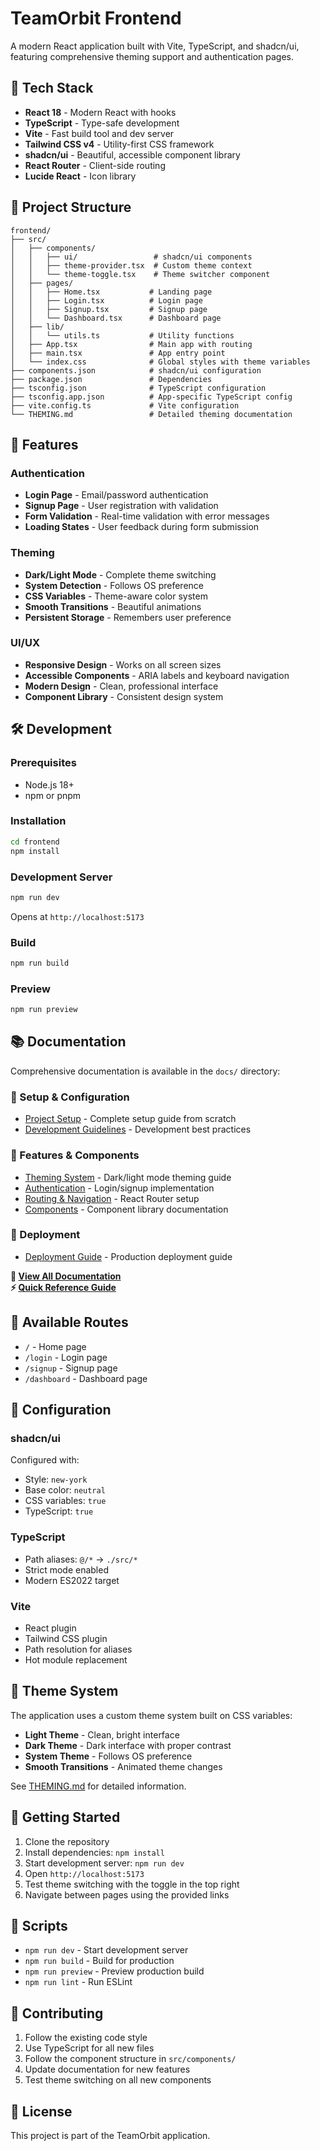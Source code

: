 # TeamOrbit Frontend

A modern React application built with Vite, TypeScript, and shadcn/ui, featuring comprehensive theming support and authentication pages.

## 🚀 Tech Stack

- **React 18** - Modern React with hooks
- **TypeScript** - Type-safe development
- **Vite** - Fast build tool and dev server
- **Tailwind CSS v4** - Utility-first CSS framework
- **shadcn/ui** - Beautiful, accessible component library
- **React Router** - Client-side routing
- **Lucide React** - Icon library

## 📁 Project Structure

```
frontend/
├── src/
│   ├── components/
│   │   ├── ui/                 # shadcn/ui components
│   │   ├── theme-provider.tsx  # Custom theme context
│   │   └── theme-toggle.tsx    # Theme switcher component
│   ├── pages/
│   │   ├── Home.tsx           # Landing page
│   │   ├── Login.tsx          # Login page
│   │   ├── Signup.tsx         # Signup page
│   │   └── Dashboard.tsx      # Dashboard page
│   ├── lib/
│   │   └── utils.ts           # Utility functions
│   ├── App.tsx                # Main app with routing
│   ├── main.tsx               # App entry point
│   └── index.css              # Global styles with theme variables
├── components.json            # shadcn/ui configuration
├── package.json               # Dependencies
├── tsconfig.json              # TypeScript configuration
├── tsconfig.app.json          # App-specific TypeScript config
├── vite.config.ts             # Vite configuration
└── THEMING.md                 # Detailed theming documentation
```

## 🎨 Features

### Authentication

- **Login Page** - Email/password authentication
- **Signup Page** - User registration with validation
- **Form Validation** - Real-time validation with error messages
- **Loading States** - User feedback during form submission

### Theming

- **Dark/Light Mode** - Complete theme switching
- **System Detection** - Follows OS preference
- **CSS Variables** - Theme-aware color system
- **Smooth Transitions** - Beautiful animations
- **Persistent Storage** - Remembers user preference

### UI/UX

- **Responsive Design** - Works on all screen sizes
- **Accessible Components** - ARIA labels and keyboard navigation
- **Modern Design** - Clean, professional interface
- **Component Library** - Consistent design system

## 🛠️ Development

### Prerequisites

- Node.js 18+
- npm or pnpm

### Installation

```bash
cd frontend
npm install
```

### Development Server

```bash
npm run dev
```

Opens at `http://localhost:5173`

### Build

```bash
npm run build
```

### Preview

```bash
npm run preview
```

## 📚 Documentation

Comprehensive documentation is available in the `docs/` directory:

### 🚀 Setup & Configuration

- [Project Setup](./docs/setup/SETUP.md) - Complete setup guide from scratch
- [Development Guidelines](./docs/development/DEVELOPMENT.md) - Development best practices

### 🎨 Features & Components

- [Theming System](./docs/features/THEMING.md) - Dark/light mode theming guide
- [Authentication](./docs/features/AUTHENTICATION.md) - Login/signup implementation
- [Routing & Navigation](./docs/features/ROUTING.md) - React Router setup
- [Components](./docs/components/COMPONENTS.md) - Component library documentation

### 🚀 Deployment

- [Deployment Guide](./docs/deployment/DEPLOYMENT.md) - Production deployment guide

**📖 [View All Documentation](./docs/index.md)**  
**⚡ [Quick Reference Guide](./docs/QUICK_REFERENCE.md)**

## 🎯 Available Routes

- `/` - Home page
- `/login` - Login page
- `/signup` - Signup page
- `/dashboard` - Dashboard page

## 🔧 Configuration

### shadcn/ui

Configured with:

- Style: `new-york`
- Base color: `neutral`
- CSS variables: `true`
- TypeScript: `true`

### TypeScript

- Path aliases: `@/*` → `./src/*`
- Strict mode enabled
- Modern ES2022 target

### Vite

- React plugin
- Tailwind CSS plugin
- Path resolution for aliases
- Hot module replacement

## 🎨 Theme System

The application uses a custom theme system built on CSS variables:

- **Light Theme** - Clean, bright interface
- **Dark Theme** - Dark interface with proper contrast
- **System Theme** - Follows OS preference
- **Smooth Transitions** - Animated theme changes

See [THEMING.md](./THEMING.md) for detailed information.

## 🚀 Getting Started

1. Clone the repository
2. Install dependencies: `npm install`
3. Start development server: `npm run dev`
4. Open `http://localhost:5173`
5. Test theme switching with the toggle in the top right
6. Navigate between pages using the provided links

## 📝 Scripts

- `npm run dev` - Start development server
- `npm run build` - Build for production
- `npm run preview` - Preview production build
- `npm run lint` - Run ESLint

## 🤝 Contributing

1. Follow the existing code style
2. Use TypeScript for all new files
3. Follow the component structure in `src/components/`
4. Update documentation for new features
5. Test theme switching on all new components

## 📄 License

This project is part of the TeamOrbit application.
